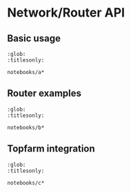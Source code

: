 # Network/Router API

<!-- ## Running -->
<!--  -->
<!-- *OptiWindNet* is not an application and has no *main* program to be executed. The recommended way to use it is in an interactive Python notebook such as [JupyterLab](https://jupyterlab.readthedocs.io/en/latest/) or the [Jupyter Extension for Visual Studio Code](https://marketplace.visualstudio.com/items?itemName=ms-toolsai.jupyter]. -->

## Basic usage
```{toctree}
:glob:
:titlesonly:

notebooks/a*
```

## Router examples
```{toctree}
:glob:
:titlesonly:

notebooks/b*
```

## Topfarm integration
```{toctree}
:glob:
:titlesonly:

notebooks/c*
```
